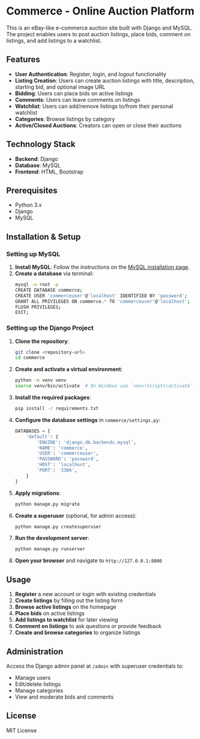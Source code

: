 # Commerce - Online Auction Platform

This is an eBay-like e-commerce auction site built with Django and MySQL. The project enables users to post auction listings, place bids, comment on listings, and add listings to a watchlist.

## Features

- **User Authentication**: Register, login, and logout functionality
- **Listing Creation**: Users can create auction listings with title, description, starting bid, and optional image URL
- **Bidding**: Users can place bids on active listings
- **Comments**: Users can leave comments on listings
- **Watchlist**: Users can add/remove listings to/from their personal watchlist
- **Categories**: Browse listings by category
- **Active/Closed Auctions**: Creators can open or close their auctions

## Technology Stack

- **Backend**: Django
- **Database**: MySQL
- **Frontend**: HTML, Bootstrap

## Prerequisites

- Python 3.x
- Django
- MySQL

## Installation & Setup

### Setting up MySQL

1. **Install MySQL**: Follow the instructions on the [MySQL installation page](https://dev.mysql.com/doc/mysql-installation-excerpt/5.7/en/).
2. **Create a database** via terminal:
    ```bash
    mysql -u root -p
    CREATE DATABASE commerce;
    CREATE USER 'commerceuser'@'localhost' IDENTIFIED BY 'password';
    GRANT ALL PRIVILEGES ON commerce.* TO 'commerceuser'@'localhost';
    FLUSH PRIVILEGES;
    EXIT;
    ```

### Setting up the Django Project

1. **Clone the repository**:
    ```bash
    git clone <repository-url>
    cd commerce
    ```

2. **Create and activate a virtual environment**:
    ```bash
    python -m venv venv
    source venv/bin/activate  # On Windows use `venv\Scripts\activate`
    ```

3. **Install the required packages**:
    ```bash
    pip install -r requirements.txt
    ```

4. **Configure the database settings** in `commerce/settings.py`:
    ```python
    DATABASES = {
        'default': {
            'ENGINE': 'django.db.backends.mysql',
            'NAME': 'commerce',
            'USER': 'commerceuser',
            'PASSWORD': 'password',
            'HOST': 'localhost',
            'PORT': '3306',
        }
    }
    ```

5. **Apply migrations**:
    ```bash
    python manage.py migrate
    ```

6. **Create a superuser** (optional, for admin access):
    ```bash
    python manage.py createsuperuser
    ```

7. **Run the development server**:
    ```bash
    python manage.py runserver
    ```

8. **Open your browser** and navigate to `http://127.0.0.1:8000`

## Usage

1. **Register** a new account or login with existing credentials
2. **Create listings** by filling out the listing form
3. **Browse active listings** on the homepage
4. **Place bids** on active listings
5. **Add listings to watchlist** for later viewing
6. **Comment on listings** to ask questions or provide feedback
7. **Create and browse categories** to organize listings

## Administration

Access the Django admin panel at `/admin` with superuser credentials to:
- Manage users
- Edit/delete listings
- Manage categories
- View and moderate bids and comments

## License

MIT License
